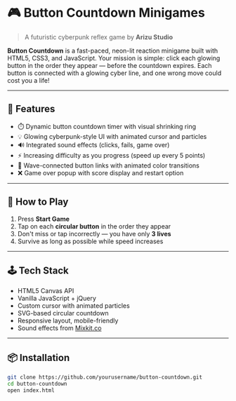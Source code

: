 # 🎮 Button Countdown Minigames

> A futuristic cyberpunk reflex game by **Arizu Studio**

**Button Countdown** is a fast-paced, neon-lit reaction minigame built with HTML5, CSS3, and JavaScript. Your mission is simple: click each glowing button in the order they appear — before the countdown expires. Each button is connected with a glowing cyber line, and one wrong move could cost you a life!

---

## 🚀 Features

- ⏱️ Dynamic button countdown timer with visual shrinking ring
- 💡 Glowing cyberpunk-style UI with animated cursor and particles
- 🔊 Integrated sound effects (clicks, fails, game over)
- ⚡ Increasing difficulty as you progress (speed up every 5 points)
- 🎨 Wave-connected button links with animated color transitions
- ❌ Game over popup with score display and restart option

---

## 🔧 How to Play

1. Press **Start Game**
2. Tap on each **circular button** in the order they appear
3. Don't miss or tap incorrectly — you have only **3 lives**
4. Survive as long as possible while speed increases

---

## 🕹️ Tech Stack

- HTML5 Canvas API
- Vanilla JavaScript + jQuery
- Custom cursor with animated particles
- SVG-based circular countdown
- Responsive layout, mobile-friendly
- Sound effects from [Mixkit.co](https://mixkit.co)

---

## 📦 Installation

```bash
git clone https://github.com/yourusername/button-countdown.git
cd button-countdown
open index.html
